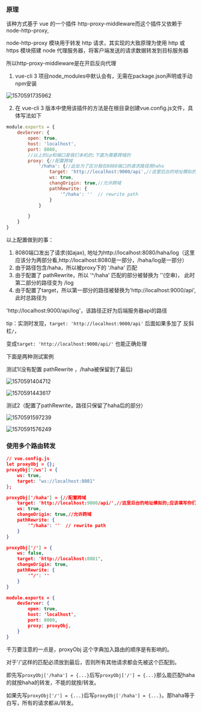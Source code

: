 ### 原理

该种方式基于 vue 的一个插件 http-proxy-middleware而这个插件又依赖于node-http-proxy, 

node-http-proxy 模块用于转发 http 请求，其实现的大致原理为使用 http 或 https 模块搭建 node 代理服务器，将客户端发送的请求数据转发到目标服务器

所以http-proxy-middleware是在开启反向代理



1. vue-cli 3 项目node_modules中默认会有，无需在package.json声明或手动npm安装

![1570591735962](C:\Users\Administrator\AppData\Roaming\Typora\typora-user-images\1570591735962.png)

2. 在 vue-cli 3 版本中使用该插件的方法是在根目录创建vue.config.js文件，具体写法如下

```js
module.exports = {
    devServer: {
        open: true,
        host: 'localhost',
        port: 8080,
        //以上的ip和端口是我们本机的;下面为需要跨域的
        proxy: {//配置跨域
            '/haha': {//此处为了区分我在8080端口的请求路径用haha
                target: 'http://localhost:9000/api',//这里后台的地址模拟的;应该填写你们真实的后台接口
                ws: true,
                changOrigin: true,//允许跨域
                pathRewrite: {
                    '^/haha': ''  // rewrite path
                }
            }

        }
    }
}
```

以上配置做到的事：

1. 8080端口发出了请求(如ajax), 地址为http://localhost:8080/haha/log（这里应该分为两部分看,http://localhost:8080是一部分，/haha/log是一部分）
2. 由于路径包含/haha，所以被proxy下的 '/haha' 匹配
3. 由于配置了 pathRewrite，所以 '^/haha' 匹配的部分被替换为 ''(空串)， 此时第二部分的路径变为 /log
4. 由于配置了target，所以第一部分的路径被替换为'http://localhost:9000/api',此时总路径为

'http://localhost:9000/api/log'，该路径正好为后端服务器api的路径

tip：实测时发现，`target: 'http://localhost:9000/api'` 后面如果多加了 反斜杠`/`，

变成`target: 'http://localhost:9000/api/'` 也能正确处理



下面是两种测试案例

测试1(没有配置 pathRewrite ，/haha被保留到了最后)


![1570591404712](C:\Users\Administrator\AppData\Roaming\Typora\typora-user-images\1570591404712.png)

![1570591443617](C:\Users\Administrator\AppData\Roaming\Typora\typora-user-images\1570591443617.png)





测试2（配置了pathRewrite，路径只保留了haha后的部分）

![1570591597239](C:\Users\Administrator\AppData\Roaming\Typora\typora-user-images\1570591597239.png)

![1570591576249](C:\Users\Administrator\AppData\Roaming\Typora\typora-user-images\1570591576249.png)

### 使用多个路由转发

```json
// vue.config.js
let proxyObj = {};
proxyObj['/ws'] = {
    ws: true,
    target: "ws://localhost:8081"
};

proxyObj['/haha'] = {//配置跨域
    target: 'http://localhost:9000/api/',//这里后台的地址模拟的;应该填写你们真实的后台接口
    ws: true,
    changeOrigin: true,//允许跨域
    pathRewrite: {
        '^/haha': ''  // rewrite path
    }
}

proxyObj['/'] = {
    ws: false,
    target: 'http://localhost:8081',
    changeOrigin: true,
    pathRewrite: {
        '^/': ''
    }
}

module.exports = {
    devServer: {
        open: true,
        host: 'localhost',
        port: 8080,
        proxy: proxyObj,
    }
}
```

千万要注意的一点是，proxyObj 这个字典加入路由的顺序是有影响的。

对于'/'这样的匹配必须放到最后，否则所有其他请求都会先被这个匹配到。

即先写`proxyObj['/haha'] = {...}`后写`proxyObj['/'] = {...}`那么能匹配haha的就按haha的转发，不能的就按/转发。

如果先写`proxyObj['/'] = {...}`后写`proxyObj['/haha'] = {...}`。那haha等于白写，所有的请求都从/转发。

